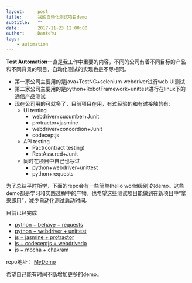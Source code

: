```yaml
---
layout:     post
title:      我的自动化测试项目demo
subtitle:   ""
date:       2017-11-23 12:00:00
author:     DanteYu
tags:
    - automation
---
```


**Test Automation**一直是我工作中重要的内容，不同的公司有着不同目标的产品和不同背景的项目，自动化测试的实现也是不尽相同。

* 第一家公司主要用的是java+TestNG+selenium webdriver进行web UI测试
* 第二家公司主要用的是python+RobotFramework+unittest进行在linux下的通信产品测试
* 现在公司用的可就多了，目前项目在用，有过经验的和有过接触的有:
  * UI testing
    * webdriver+cucumber+Junit
    * protractor+jasmine
    * webdriver+concordion+Junit
    * codeceptjs
  * API testing
    * Pact(contract testing)
    * RestAssured+Junit
  * 同时在项目中自己也写过
    * python+webdriver+unittest
    * python+requests

为了总结平时所学，下面的repo会有一些简单(hello world级别)的demo。这些demo都是学习和实践过程中的产物。也希望这些测试项目能做到在新项目中“拿来即用”，减少自动化测试启动时间。

目前已经完成
* [python + behave + requests](https://github.com/DanteYu/Test_Automation_Demo/tree/master/APITesting/python_behave_requests)
* [python + webdriver + unittest](https://github.com/DanteYu/Test_Automation_Demo/tree/master/UITesting/python_webdriver_unittest)
* [js + jasmine + protractor](https://github.com/DanteYu/Test_Automation_Demo/tree/master/UITesting/js_jasmine_protractor)
* [js + codeceptjs + webdriverio](https://github.com/DanteYu/Test_Automation_Demo/tree/master/UITesting/js_codeceptjs_webdriverio)
* [js + mocha + chakram](https://github.com/DanteYu/Test_Automation_Demo/tree/master/APITesting/js_mocha_chakram)

repo地址： [MyDemo](https://github.com/DanteYu/Test_Automation_Demo)

希望自己能有时间不断增加更多的demo。
